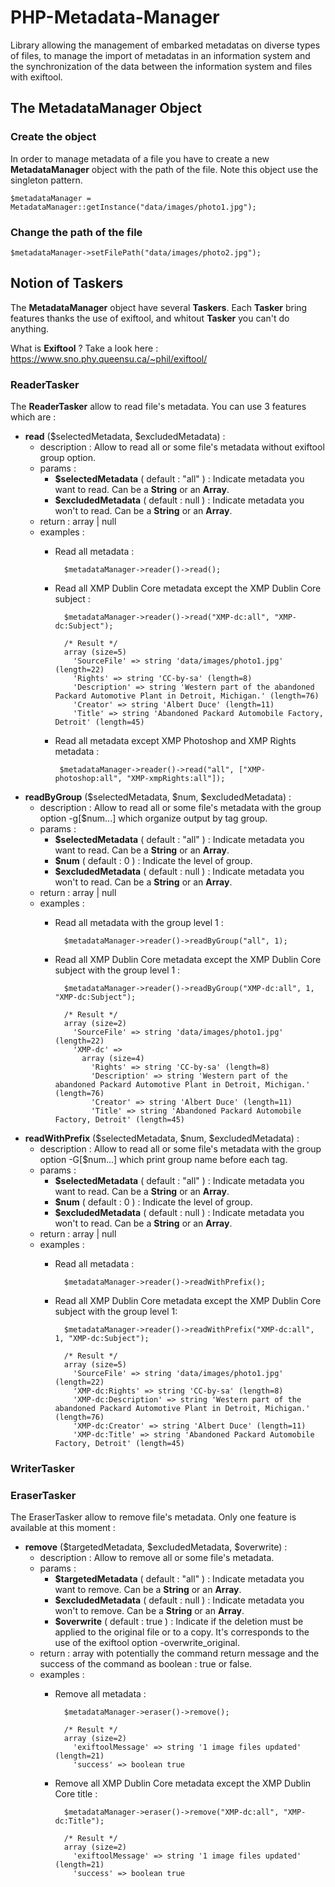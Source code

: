 # PHP-Metadata-Manager
Library allowing the management of embarked metadatas on diverse types of files, to manage the import of metadatas in an information system and the synchronization of the data between the information system and files with exiftool.

## The MetadataManager Object
### Create the object
In order to manage metadata of a file you have to create a new **MetadataManager** object with the path of the file. Note this object use the singleton pattern.

    $metadataManager = MetadataManager::getInstance("data/images/photo1.jpg");

### Change the path of the file

    $metadataManager->setFilePath("data/images/photo2.jpg");

## Notion of Taskers

The **MetadataManager** object have several **Taskers**. Each **Tasker** bring features thanks the use of exiftool, and whitout **Tasker** you can't do anything.

What is **Exiftool** ? Take a look here : https://www.sno.phy.queensu.ca/~phil/exiftool/





### ReaderTasker

The **ReaderTasker** allow to read file's metadata. You can use 3 features which are :

* **read** ($selectedMetadata, $excludedMetadata) :
    * description : Allow to read all or some file's metadata without exiftool group option.
    * params :
        * **$selectedMetadata** ( default : "all" ) : Indicate metadata you want to read. Can be a **String** or an **Array**.
        * **$excludedMetadata** ( default : null ) : Indicate metadata you won't to read. Can be a **String** or an **Array**.
    * return : array | null
    * examples :
        * Read all metadata :
    
                $metadataManager->reader()->read();
                
        * Read all XMP Dublin Core metadata except the XMP Dublin Core subject :
        
                $metadataManager->reader()->read("XMP-dc:all", "XMP-dc:Subject");
                
                /* Result */
                array (size=5)
                  'SourceFile' => string 'data/images/photo1.jpg' (length=22)
                  'Rights' => string 'CC-by-sa' (length=8)
                  'Description' => string 'Western part of the abandoned Packard Automotive Plant in Detroit, Michigan.' (length=76)
                  'Creator' => string 'Albert Duce' (length=11)
                  'Title' => string 'Abandoned Packard Automobile Factory, Detroit' (length=45)
         
         * Read all metadata except XMP Photoshop and XMP Rights metadata :
         
                $metadataManager->reader()->read("all", ["XMP-photoshop:all", "XMP-xmpRights:all"]);
                
                
                
                
                
                
                
                
                
* **readByGroup** ($selectedMetadata, $num, $excludedMetadata) :
    * description : Allow to read all or some file's metadata with the group option -g[$num...] which organize output by tag group.
    * params :
        * **$selectedMetadata** ( default : "all" ) : Indicate metadata you want to read. Can be a **String** or an **Array**.
        * **$num** ( default : 0 ) : Indicate the level of group.
        * **$excludedMetadata** ( default : null ) : Indicate metadata you won't to read. Can be a **String** or an **Array**.
    * return : array | null
    * examples :
        * Read all metadata with the group level 1 :
        
                $metadataManager->reader()->readByGroup("all", 1);
                    
        * Read all XMP Dublin Core metadata except the XMP Dublin Core subject with the group level 1 :
            
                $metadataManager->reader()->readByGroup("XMP-dc:all", 1, "XMP-dc:Subject");
                
                /* Result */
                array (size=2)
                  'SourceFile' => string 'data/images/photo1.jpg' (length=22)
                  'XMP-dc' => 
                    array (size=4)
                      'Rights' => string 'CC-by-sa' (length=8)
                      'Description' => string 'Western part of the abandoned Packard Automotive Plant in Detroit, Michigan.' (length=76)
                      'Creator' => string 'Albert Duce' (length=11)
                      'Title' => string 'Abandoned Packard Automobile Factory, Detroit' (length=45)
             
    
    
    
    
    
    
    
* **readWithPrefix** ($selectedMetadata, $num, $excludedMetadata) :
     * description : Allow to read all or some file's metadata with the group option -G[$num...] which print group name before each tag.
     * params :
        * **$selectedMetadata** ( default : "all" ) : Indicate metadata you want to read. Can be a **String** or an **Array**.
        * **$num** ( default : 0 ) : Indicate the level of group.
        * **$excludedMetadata** ( default : null ) : Indicate metadata you won't to read. Can be a **String** or an **Array**.
     * return : array | null
     * examples :
         * Read all metadata :
         
                 $metadataManager->reader()->readWithPrefix();
                     
         * Read all XMP Dublin Core metadata except the XMP Dublin Core subject with the group level 1:
             
                 $metadataManager->reader()->readWithPrefix("XMP-dc:all", 1, "XMP-dc:Subject");
                 
                 /* Result */
                 array (size=5)
                   'SourceFile' => string 'data/images/photo1.jpg' (length=22)
                   'XMP-dc:Rights' => string 'CC-by-sa' (length=8)
                   'XMP-dc:Description' => string 'Western part of the abandoned Packard Automotive Plant in Detroit, Michigan.' (length=76)
                   'XMP-dc:Creator' => string 'Albert Duce' (length=11)
                   'XMP-dc:Title' => string 'Abandoned Packard Automobile Factory, Detroit' (length=45)
                 
    
### WriterTasker

### EraserTasker

The EraserTasker allow to remove file's metadata. Only one feature is available at this moment :

* **remove** ($targetedMetadata, $excludedMetadata, $overwrite) :
    * description : Allow to remove all or some file's metadata.
    * params :
        * **$targetedMetadata** ( default : "all" ) : Indicate metadata you want to remove. Can be a **String** or an **Array**.
        * **$excludedMetadata** ( default : null ) : Indicate metadata you won't to remove. Can be a **String** or an **Array**.
        * **$overwrite** ( default : true ) : Indicate if the deletion must be applied to the original file or to a copy. It's corresponds to the use of the exiftool option -overwrite_original.
    * return : array with potentially the command return message and the success of the command as boolean : true or false.
    * examples :
        * Remove all metadata :
    
                $metadataManager->eraser()->remove();
                
                /* Result */
                array (size=2)
                  'exiftoolMessage' => string '1 image files updated' (length=21)
                  'success' => boolean true
                
        * Remove all XMP Dublin Core metadata except the XMP Dublin Core title :
        
                $metadataManager->eraser()->remove("XMP-dc:all", "XMP-dc:Title");
                
                /* Result */
                array (size=2)
                  'exiftoolMessage' => string '1 image files updated' (length=21)
                  'success' => boolean true